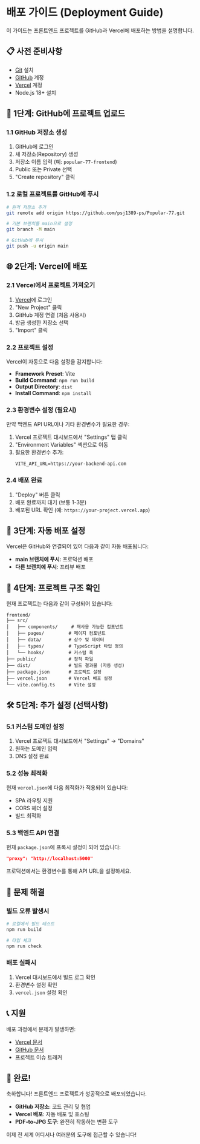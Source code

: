 # 배포 가이드 (Deployment Guide)

이 가이드는 프론트엔드 프로젝트를 GitHub과 Vercel에 배포하는 방법을 설명합니다.

## 📋 사전 준비사항

- [Git](https://git-scm.com/) 설치
- [GitHub](https://github.com/) 계정
- [Vercel](https://vercel.com/) 계정
- Node.js 18+ 설치

## 🚀 1단계: GitHub에 프로젝트 업로드

### 1.1 GitHub 저장소 생성
1. GitHub에 로그인
2. 새 저장소(Repository) 생성
3. 저장소 이름 입력 (예: `popular-77-frontend`)
4. Public 또는 Private 선택
5. "Create repository" 클릭

### 1.2 로컬 프로젝트를 GitHub에 푸시

```bash
# 원격 저장소 추가
git remote add origin https://github.com/psj1389-ps/Popular-77.git

# 기본 브랜치를 main으로 설정
git branch -M main

# GitHub에 푸시
git push -u origin main
```

## 🌐 2단계: Vercel에 배포

### 2.1 Vercel에서 프로젝트 가져오기
1. [Vercel](https://vercel.com/)에 로그인
2. "New Project" 클릭
3. GitHub 계정 연결 (처음 사용시)
4. 방금 생성한 저장소 선택
5. "Import" 클릭

### 2.2 프로젝트 설정
Vercel이 자동으로 다음 설정을 감지합니다:
- **Framework Preset**: Vite
- **Build Command**: `npm run build`
- **Output Directory**: `dist`
- **Install Command**: `npm install`

### 2.3 환경변수 설정 (필요시)
만약 백엔드 API URL이나 기타 환경변수가 필요한 경우:

1. Vercel 프로젝트 대시보드에서 "Settings" 탭 클릭
2. "Environment Variables" 섹션으로 이동
3. 필요한 환경변수 추가:
   ```
   VITE_API_URL=https://your-backend-api.com
   ```

### 2.4 배포 완료
1. "Deploy" 버튼 클릭
2. 배포 완료까지 대기 (보통 1-3분)
3. 배포된 URL 확인 (예: `https://your-project.vercel.app`)

## 🔄 3단계: 자동 배포 설정

Vercel은 GitHub와 연결되어 있어 다음과 같이 자동 배포됩니다:

- **main 브랜치에 푸시**: 프로덕션 배포
- **다른 브랜치에 푸시**: 프리뷰 배포

## 📁 4단계: 프로젝트 구조 확인

현재 프로젝트는 다음과 같이 구성되어 있습니다:

```
frontend/
├── src/
│   ├── components/     # 재사용 가능한 컴포넌트
│   ├── pages/         # 페이지 컴포넌트
│   ├── data/          # 상수 및 데이터
│   ├── types/         # TypeScript 타입 정의
│   └── hooks/         # 커스텀 훅
├── public/            # 정적 파일
├── dist/              # 빌드 결과물 (자동 생성)
├── package.json       # 프로젝트 설정
├── vercel.json        # Vercel 배포 설정
└── vite.config.ts     # Vite 설정
```

## 🛠️ 5단계: 추가 설정 (선택사항)

### 5.1 커스텀 도메인 설정
1. Vercel 프로젝트 대시보드에서 "Settings" → "Domains"
2. 원하는 도메인 입력
3. DNS 설정 완료

### 5.2 성능 최적화
현재 `vercel.json`에 다음 최적화가 적용되어 있습니다:
- SPA 라우팅 지원
- CORS 헤더 설정
- 빌드 최적화

### 5.3 백엔드 API 연결
현재 `package.json`에 프록시 설정이 되어 있습니다:
```json
"proxy": "http://localhost:5000"
```

프로덕션에서는 환경변수를 통해 API URL을 설정하세요.

## 🔧 문제 해결

### 빌드 오류 발생시
```bash
# 로컬에서 빌드 테스트
npm run build

# 타입 체크
npm run check
```

### 배포 실패시
1. Vercel 대시보드에서 빌드 로그 확인
2. 환경변수 설정 확인
3. `vercel.json` 설정 확인

## 📞 지원

배포 과정에서 문제가 발생하면:
- [Vercel 문서](https://vercel.com/docs)
- [GitHub 문서](https://docs.github.com/)
- 프로젝트 이슈 트래커

## 🎉 완료!

축하합니다! 프론트엔드 프로젝트가 성공적으로 배포되었습니다.

- **GitHub 저장소**: 코드 관리 및 협업
- **Vercel 배포**: 자동 배포 및 호스팅
- **PDF-to-JPG 도구**: 완전히 작동하는 변환 도구

이제 전 세계 어디서나 여러분의 도구에 접근할 수 있습니다!